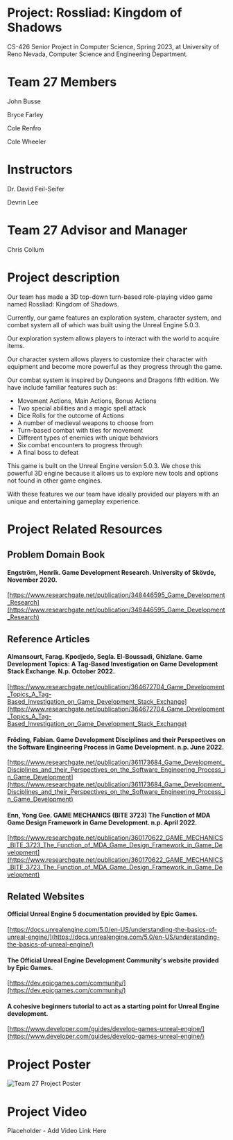 # Project: Rossliad: Kingdom of Shadows
CS-426 Senior Project in Computer Science, Spring 2023, at University of Reno Nevada, Computer Science and Engineering Department.

# Team 27 Members
John Busse

Bryce Farley

Cole Renfro

Cole Wheeler

# Instructors
Dr. David Feil-Seifer

Devrin Lee

# Team 27 Advisor and Manager
Chris Collum

# Project description
Our team has made a 3D top-down turn-based role-playing video game named Rossliad: Kingdom of Shadows. 

Currently, our game features an exploration system, character system, and combat system all of which was built using the Unreal Engine 5.0.3.

Our exploration system allows players to interact with the world to acquire items.

Our character system allows players to customize their character with equipment and become more powerful as they progress through the game.

Our combat system is inspired by Dungeons and Dragons fifth edition. We have include familiar features such as:
- Movement Actions, Main Actions, Bonus Actions
- Two special abilities and a magic spell attack
- Dice Rolls for the outcome of Actions
- A number of medieval weapons to choose from
- Turn-based combat with tiles for movement
- Different types of enemies with unique behaviors
- Six combat encounters to progress through
- A final boss to defeat

This game is built on the Unreal Engine version 5.0.3. 
We chose this powerful 3D engine because it allows us to explore new tools and options not found in other game engines.

With these features we our team have ideally provided our players with an unique and entertaining gameplay experience.

# Project Related Resources

## Problem Domain Book
#### Engström, Henrik. Game Development Research. University of Skövde, November 2020.
[https://www.researchgate.net/publication/348446595_Game_Development_Research](https://www.researchgate.net/publication/348446595_Game_Development_Research)

## Reference Articles
#### Almansourt, Farag. Kpodjedo, Segla. El-Boussadi, Ghizlane. Game Development Topics: A Tag-Based Investigation on Game Development Stack Exchange. N.p. October 2022.
[https://www.researchgate.net/publication/364672704_Game_Development_Topics_A_Tag-Based_Investigation_on_Game_Development_Stack_Exchange](https://www.researchgate.net/publication/364672704_Game_Development_Topics_A_Tag-Based_Investigation_on_Game_Development_Stack_Exchange)

#### Fröding, Fabian. Game Development Disciplines and their Perspectives on the Software Engineering Process in Game Development. n.p. June 2022.
[https://www.researchgate.net/publication/361173684_Game_Development_Disciplines_and_their_Perspectives_on_the_Software_Engineering_Process_in_Game_Development](https://www.researchgate.net/publication/361173684_Game_Development_Disciplines_and_their_Perspectives_on_the_Software_Engineering_Process_in_Game_Development)

#### Enn, Yong Gee. GAME MECHANICS (BITE 3723) The Function of MDA Game Design Framework in Game Development. n.p. April 2022.
[https://www.researchgate.net/publication/360170622_GAME_MECHANICS_BITE_3723_The_Function_of_MDA_Game_Design_Framework_in_Game_Development](https://www.researchgate.net/publication/360170622_GAME_MECHANICS_BITE_3723_The_Function_of_MDA_Game_Design_Framework_in_Game_Development)

## Related Websites
#### Official Unreal Engine 5 documentation provided by Epic Games.
[https://docs.unrealengine.com/5.0/en-US/understanding-the-basics-of-unreal-engine/](https://docs.unrealengine.com/5.0/en-US/understanding-the-basics-of-unreal-engine/)

#### The Official Unreal Engine Development Community's website provided by Epic Games.
[https://dev.epicgames.com/community/](https://dev.epicgames.com/community/)

#### A cohesive beginners tutorial to act as a starting point for Unreal Engine development.
[https://www.developer.com/guides/develop-games-unreal-engine/](https://www.developer.com/guides/develop-games-unreal-engine/)

# Project Poster
![Team 27 Project Poster](https://user-images.githubusercontent.com/70247361/233002519-34d47954-4a95-4f63-832d-b8b5164fc867.png)

# Project Video
Placeholder - Add Video Link Here


